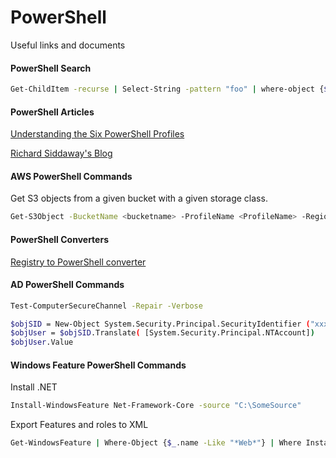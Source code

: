 # PowerShell
Useful links and documents

#### PowerShell Search
```sh
Get-ChildItem -recurse | Select-String -pattern "foo" | where-object {$_.path -like '*.txt*'} | group path | select name
```

#### PowerShell Articles

[Understanding the Six PowerShell Profiles](https://devblogs.microsoft.com/scripting/understanding-the-six-powershell-profiles/)

[Richard Siddaway's Blog](https://richardspowershellblog.wordpress.com/)

#### AWS PowerShell Commands

Get S3 objects from a given bucket with a given storage class.

```sh
Get-S3Object -BucketName <bucketname> -ProfileName <ProfileName> -Region <Region>  | Where-Object {$_.StorageClass -eq "GLACIER"}
```

#### PowerShell Converters

[Registry to PowerShell converter](https://reg2ps.azurewebsites.net/)

#### AD PowerShell Commands

```sh
Test-ComputerSecureChannel -Repair -Verbose
```

```sh
$objSID = New-Object System.Security.Principal.SecurityIdentifier ("xxxxxxxxx")
$objUser = $objSID.Translate( [System.Security.Principal.NTAccount])
$objUser.Value 
```

#### Windows Feature PowerShell Commands

Install .NET

```sh
Install-WindowsFeature Net-Framework-Core -source "C:\SomeSource"
```

Export Features and roles to XML

```sh
Get-WindowsFeature | Where-Object {$_.name -Like "*Web*"} | Where Installed | Export-Clixml C:\TEMP\InstalledRoles.xml
```
